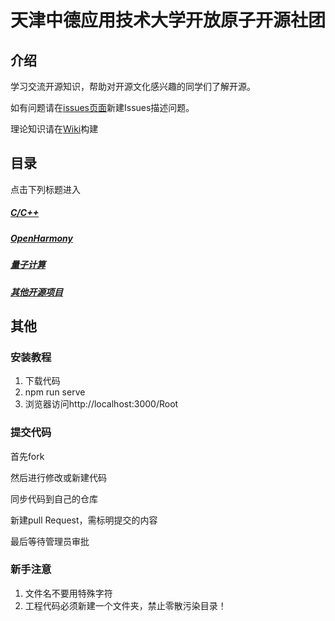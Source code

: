 # 天津中德应用技术大学开放原子开源社团

## 介绍
学习交流开源知识，帮助对开源文化感兴趣的同学们了解开源。

如有问题请在[issues页面](https://gitee.com/Jack__Lau/Root/issues)新建Issues描述问题。

理论知识请在[Wiki](https://gitee.com/Jack__Lau/Root/wikis)构建

## 目录

点击下列标题进入

##### [C/C++](https://gitee.com/Jack__Lau/Root/tree/master/C)
##### [OpenHarmony](https://gitee.com/Jack__Lau/Root/tree/master/OpenHarmony)
##### [量子计算](https://gitee.com/Jack__Lau/Root/tree/master/量子计算)
##### [其他开源项目](https://gitee.com/Jack__Lau/Root/tree/master/其他开源项目)

## 其他
### 安装教程
1. 下载代码
2. npm run serve
3. 浏览器访问http://localhost:3000/Root


### 提交代码


首先fork

然后进行修改或新建代码

同步代码到自己的仓库

新建pull Request，需标明提交的内容

最后等待管理员审批

### 新手注意
1. 文件名不要用特殊字符
2. 工程代码必须新建一个文件夹，禁止零散污染目录！